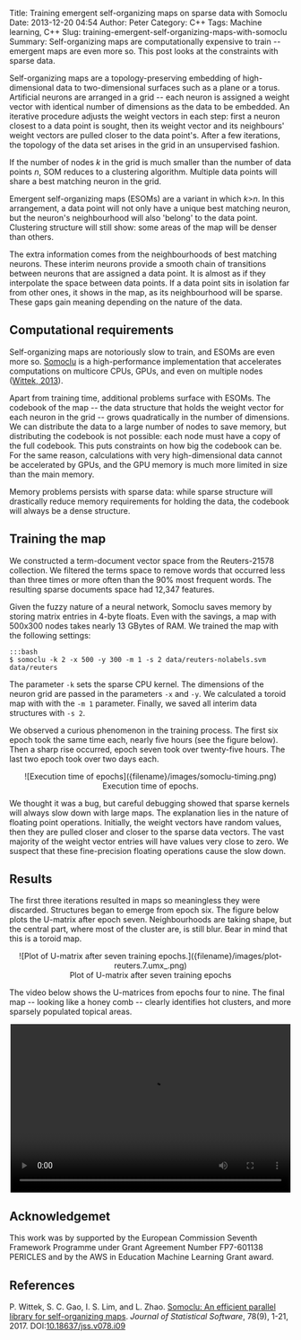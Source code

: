 Title: Training emergent self-organizing maps on sparse data with Somoclu
Date: 2013-12-20 04:54
Author: Peter
Category: C++
Tags: Machine learning, C++
Slug: training-emergent-self-organizing-maps-with-somoclu
Summary: Self-organizing maps are computationally expensive to train -- emergent maps are even more so. This post looks at the constraints with sparse data.

Self-organizing maps are a topology-preserving embedding of
high-dimensional data to two-dimensional surfaces such as a plane or a
torus. Artificial neurons are arranged in a grid -- each neuron is
assigned a weight vector with identical number of dimensions as the data
to be embedded. An iterative procedure adjusts the weight vectors in
each step: first a neuron closest to a data point is sought, then its
weight vector and its neighbours' weight vectors are pulled closer to
the data point's. After a few iterations, the topology of the data set
arises in the grid in an unsupervised fashion.

If the number of nodes *k* in the grid is much smaller than the number
of data points *n*, SOM reduces to a clustering algorithm. Multiple data
points will share a best matching neuron in the grid.

Emergent self-organizing maps (ESOMs) are a variant in which *k*\>*n*.
In this arrangement, a data point will not only have a unique best
matching neuron, but the neuron's neighbourhood will also 'belong' to
the data point. Clustering structure will still show: some areas of the
map will be denser than others.

The extra information comes from the neighbourhoods of best matching
neurons. These interim neurons provide a smooth chain of transitions
between neurons that are assigned a data point. It is almost as if they
interpolate the space between data points. If a data point sits in
isolation far from other ones, it shows in the map, as its neighbourhood
will be sparse. These gaps gain meaning depending on the nature of the
data.

Computational requirements
--------------------------

Self-organizing maps are notoriously slow to train, and ESOMs are even
more so. [Somoclu](http://peterwittek.github.io/somoclu/) is a
high-performance implementation that accelerates computations on
multicore CPUs, GPUs, and even on multiple nodes ([Wittek, 2013](#wittek2013somoclu)).

Apart from training time, additional problems surface with ESOMs. The
codebook of the map -- the data structure that holds the weight vector
for each neuron in the grid -- grows quadratically in the number of
dimensions. We can distribute the data to a large number of nodes to
save memory, but distributing the codebook is not possible: each node
must have a copy of the full codebook. This puts constraints on how big
the codebook can be. For the same reason, calculations with very
high-dimensional data cannot be accelerated by GPUs, and the GPU memory
is much more limited in size than the main memory.

Memory problems persists with sparse data: while sparse structure will
drastically reduce memory requirements for holding the data, the
codebook will always be a dense structure.

Training the map
----------------

We constructed a term-document vector space from the Reuters-21578
collection. We filtered the terms space to remove words that occurred
less than three times or more often than the 90% most frequent words.
The resulting sparse documents space had 12,347 features.

Given the fuzzy nature of a neural network, Somoclu saves memory by
storing matrix entries in 4-byte floats. Even with the savings, a map
with 500x300 nodes takes nearly 13 GBytes of RAM. We trained the map
with the following settings:

    :::bash
    $ somoclu -k 2 -x 500 -y 300 -m 1 -s 2 data/reuters-nolabels.svm data/reuters

The parameter ``-k`` sets the sparse CPU kernel. The dimensions of the
neuron grid are passed in the parameters ``-x`` and ``-y``. We calculated a
toroid map with with the ``-m 1`` parameter. Finally, we saved all interim
data structures with ``-s 2``.

We observed a curious phenomenon in the training process. The first six
epoch took the same time each, nearly five hours (see the figure below).
Then a sharp rise occurred, epoch seven took over twenty-five hours. The
last two epoch took over two days each.

<center>![Execution time of epochs]({filename}/images/somoclu-timing.png)</center>
<center>Execution time of epochs.</center>

We thought it was a bug, but careful debugging showed that sparse
kernels will always slow down with large maps. The explanation lies in
the nature of floating point operations. Initially, the weight vectors
have random values, then they are pulled closer and closer to the sparse
data vectors. The vast majority of the weight vector entries will have
values very close to zero. We suspect that these fine-precision floating
operations cause the slow down.

Results
-------

The first three iterations resulted in maps so meaningless they were
discarded. Structures began to emerge from epoch six. The figure below
plots the U-matrix after epoch seven. Neighbourhoods are taking shape,
but the central part, where most of the cluster are, is still blur. Bear
in mind that this is a toroid map.

<center>![Plot of U-matrix after seven training epochs.]({filename}/images/plot-reuters.7.umx_.png)</center>
<center>Plot of U-matrix after seven training epochs</center>

The video below shows the U-matrices from epochs four to nine. The final
map -- looking like a honey comb -- clearly identifies hot clusters, and
more sparsely populated topical areas.

<center><video width="500" height="300" preload="metadata" controls="controls"><source type="video/mp4" src="images/time_lapse.mp4?_=1" /><source type="video/webm" src="images/time_lapse.webm?_=1" /><a href="images/time_lapse.mp4">images/time_lapse.mp4</a></video></center>


Acknowledgemet
--------------

This work was by supported by the European Commission Seventh Framework
Programme under Grant Agreement Number FP7-601138 PERICLES and by the
AWS in Education Machine Learning Grant award.

References
----------

<a name="wittek2013somoclu"></a> P. Wittek, S. C. Gao, I. S. Lim, and L. Zhao. [Somoclu: An efficient parallel library for self-organizing maps](https://arxiv.org/abs/1305.1422). *Journal of Statistical Software*, 78(9), 1-21, 2017. DOI:[10.18637/jss.v078.i09](https://doi.org/10.18637/jss.v078.i09)
